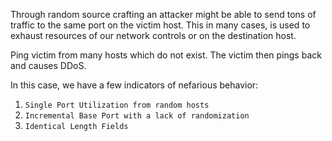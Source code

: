 Through random source crafting an attacker might be able to send tons of traffic to the same port on the victim host. This in many cases, is used to exhaust resources of our network controls or on the destination host.

Ping victim from many hosts which do not exist. The victim then pings back and causes DDoS.

In this case, we have a few indicators of nefarious behavior:

1. `Single Port Utilization from random hosts`
2. `Incremental Base Port with a lack of randomization`
3. `Identical Length Fields`
